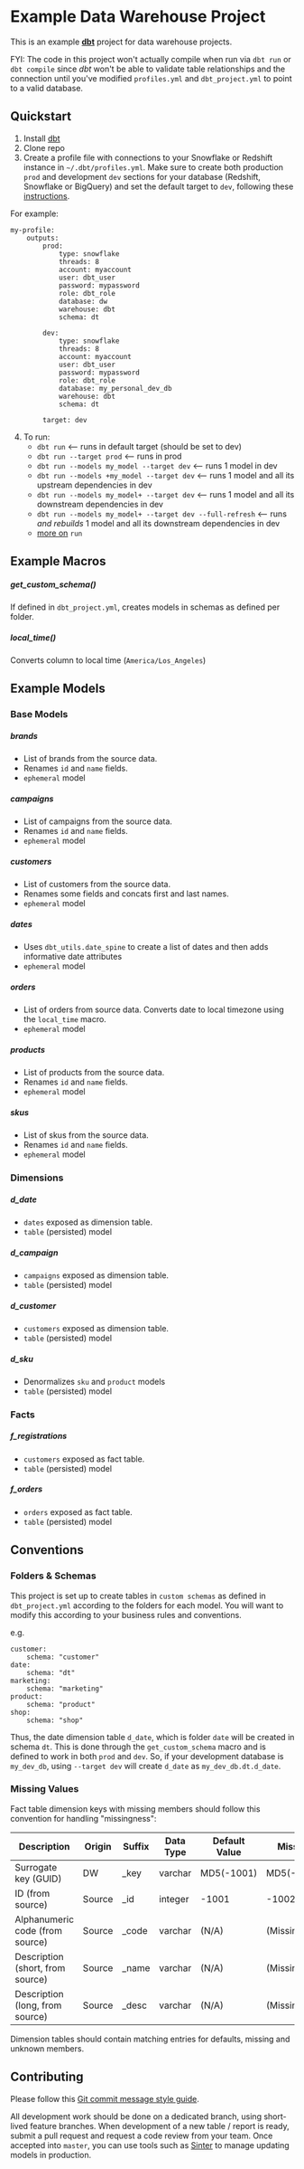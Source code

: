 # Example Data Warehouse Project

This is an example [__dbt__](https://www.getdbt.com/) project for data warehouse projects.

FYI: The code in this project won't actually compile when run via `dbt run` or `dbt compile` since *dbt* won't be able to validate table relationships and the connection until you've modified `profiles.yml` and `dbt_project.yml` to point to a valid database.

## Quickstart

1. Install [dbt](https://docs.getdbt.com/docs/installation)
2. Clone repo
3. Create a profile file with connections to your Snowflake or Redshift instance in `~/.dbt/profiles.yml`. Make sure to create both production `prod` and development `dev` sections for your database (Redshift, Snowflake or BigQuery) and set the default target to `dev`, following these [instructions](https://docs.getdbt.com/docs/configure-your-profile).

For example:
```
my-profile:
    outputs:
        prod:
            type: snowflake
            threads: 8
            account: myaccount
            user: dbt_user
            password: mypassword
            role: dbt_role
            database: dw
            warehouse: dbt
            schema: dt

        dev:
            type: snowflake
            threads: 8
            account: myaccount
            user: dbt_user
            password: mypassword
            role: dbt_role
            database: my_personal_dev_db
            warehouse: dbt
            schema: dt

        target: dev
```
4. To run:
    - `dbt run` <-- runs in default target (should be set to dev)
    - `dbt run --target prod` <-- runs in prod
    - `dbt run --models my_model --target dev` <-- runs 1 model in dev
    - `dbt run --models +my_model --target dev` <-- runs 1 model and all its upstream dependencies in dev
    - `dbt run --models my_model+ --target dev` <-- runs 1 model and all its downstream dependencies in dev
    - `dbt run --models my_model+ --target dev --full-refresh` <-- runs *and rebuilds* 1 model and all its downstream dependencies in dev
    - [more on](https://docs.getdbt.com/v0.10/reference#run) `run`

## Example Macros
##### get_custom_schema()
If defined in `dbt_project.yml`, creates models in schemas as defined per folder.

##### local_time()
Converts column to local time (`America/Los_Angeles`)

## Example Models
### Base Models
##### brands
- List of brands from the source data.
- Renames `id` and `name` fields.
- `ephemeral` model

##### campaigns
- List of campaigns from the source data.
- Renames `id` and `name` fields.
- `ephemeral` model

##### customers
- List of customers from the source data.
- Renames some fields and concats first and last names.
- `ephemeral` model

##### dates
- Uses `dbt_utils.date_spine` to create a list of dates and then adds informative date attributes
- `ephemeral` model

##### orders
- List of orders from source data. Converts date to local timezone using the `local_time` macro.
- `ephemeral` model

##### products
- List of products from the source data.
- Renames `id` and `name` fields.
- `ephemeral` model

##### skus
- List of skus from the source data.
- Renames `id` and `name` fields.
- `ephemeral` model

### Dimensions
##### d_date
- `dates` exposed as dimension table.
- `table` (persisted) model

##### d_campaign
- `campaigns` exposed as dimension table.
- `table` (persisted) model

##### d_customer
- `customers` exposed as dimension table.
- `table` (persisted) model

##### d_sku
- Denormalizes `sku` and `product` models
- `table` (persisted) model

### Facts
##### f_registrations
- `customers` exposed as fact table.
- `table` (persisted) model

##### f_orders
- `orders` exposed as fact table.
- `table` (persisted) model

## Conventions
### Folders & Schemas
This project is set up to create tables in `custom schemas` as defined in `dbt_project.yml` according to the folders for each model. You will want to modify this according to your business rules and conventions.

e.g.
```
customer:
    schema: "customer"
date:
    schema: "dt"
marketing:
    schema: "marketing"
product:
    schema: "product"
shop:
    schema: "shop"
```

Thus, the date dimension table `d_date`, which is folder `date` will be created in schema `dt`.
This is done through the `get_custom_schema` macro and is defined to work in both `prod` and `dev`.
So, if your development database is `my_dev_db`, using `--target dev` will create `d_date` as `my_dev_db.dt.d_date`.

### Missing Values
Fact table dimension keys with missing members should follow this convention for handling "missingness":

| Description                      | Origin | Suffix | Data Type | Default Value | Missing    | Unknown    |
|----------------------------------|--------|--------|-----------|---------------|------------|------------|
| Surrogate key (GUID)             | DW     | _key   | varchar   | MD5(-1001)    | MD5(-1002) | MD5(-1003) |
| ID (from source)                 | Source | _id    | integer   | -1001         | -1002      | -1003      |
| Alphanumeric code (from source)  | Source | _code  | varchar   | (N/A)         | (Missing)  | (Unknown)  |
| Description (short, from source) | Source | _name  | varchar   | (N/A)         | (Missing)  | (Unknown)  |
| Description (long, from source)  | Source | _desc  | varchar   | (N/A)         | (Missing)  | (Unknown)  |

Dimension tables should contain matching entries for defaults, missing and unknown members.

## Contributing

Please follow this [Git commit message style guide](https://chris.beams.io/posts/git-commit/).

All development work should be done on a dedicated branch, using short-lived feature branches. When development of a new table / report is ready, submit a pull request and request a code review from your team. Once accepted into `master`, you can use tools such as [Sinter](https://www.sinterdata.com/) to manage updating models in production.
